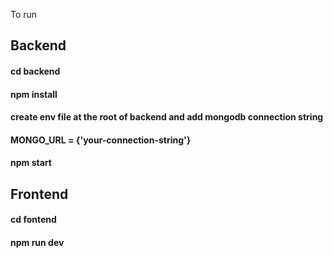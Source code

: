 To run
## Backend
#### cd backend
#### npm install
#### create env file at the root of backend and add mongodb connection string
#### MONGO_URL = {'your-connection-string'}
#### npm start

## Frontend
#### cd fontend
#### npm run dev
